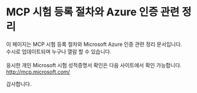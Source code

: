 # MCP 시험 등록 절차와 Azure 인증 관련 정리

이 페이지는 MCP 시험 등록 절차와 Microsoft Azure 인증 관련 정리 문서입니다.
<br>
수시로 업데이트되며 누구나 열람 할 수 있습니다.
<br><br>
응시한 개인 Microsoft 시험 성적증명서 확인은 다음 사이트에서 확인 가능합니다.
<br>
http://mcp.microsoft.com/

감사합니다.
